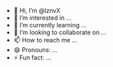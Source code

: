 - 👋 Hi, I’m @lznvX
- 👀 I’m interested in ...
- 🌱 I’m currently learning ...
- 💞️ I’m looking to collaborate on ...
- 📫 How to reach me ...
- 😄 Pronouns: ...
- ⚡ Fun fact: ...

<!---
lznvX/lznvX is a ✨ special ✨ repository because its `README.md` (this file) appears on your GitHub profile.
You can click the Preview link to take a look at your changes.
--->
